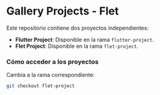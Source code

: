 # Gallery Projects - Flet

Este repositorio contiene dos proyectos independientes:

- **Flutter Project**: Disponible en la rama `flutter-project`.
- **Flet Project**: Disponible en la rama `flet-project`.

### Cómo acceder a los proyectos
Cambia a la rama correspondiente:
```bash
git checkout flet-project
